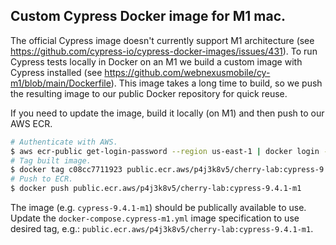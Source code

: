 ## Custom Cypress Docker image for M1 mac.

The official Cypress image doesn't currently support M1 architecture (see https://github.com/cypress-io/cypress-docker-images/issues/431). To run Cypress tests locally in Docker on an M1 we build a custom image with Cypress installed (see https://github.com/webnexusmobile/cy-m1/blob/main/Dockerfile). This image takes a long time to build, so we push the resulting image to our public Docker repository for quick reuse.

If you need to update the image, build it locally (on M1) and then push to our AWS ECR.

```bash
# Authenticate with AWS.
$ aws ecr-public get-login-password --region us-east-1 | docker login --username AWS --password-stdin public.ecr.aws/p4j3k8v5
# Tag built image.
$ docker tag c08cc7711923 public.ecr.aws/p4j3k8v5/cherry-lab:cypress-9.4.1-m1
# Push to ECR.
$ docker push public.ecr.aws/p4j3k8v5/cherry-lab:cypress-9.4.1-m1
```
The image (e.g. `cypress-9.4.1-m1`) should be publically available to use. Update the `docker-compose.cypress-m1.yml` image specification to use desired tag, e.g.: `public.ecr.aws/p4j3k8v5/cherry-lab:cypress-9.4.1-m1`.